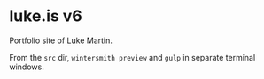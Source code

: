 # luke.is v6

Portfolio site of Luke Martin.

From the `src` dir, `wintersmith preview` and `gulp` in separate terminal windows.
